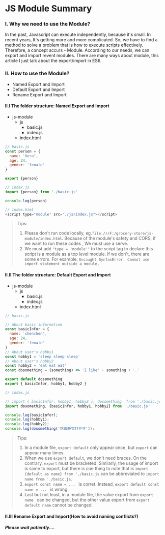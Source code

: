 # JS Module Summary
### I. Why we need to use the Module?
  In the past, Javascript can execute independently, because it's small.  In recent years, It's getting more and more complicated.  So, we have to find a method to solve a problem that is how to execute scripts effectively. Therefore, a concept accurs - Module. According to our needs, we can export and import revent modules. There are many ways about module, this article I just talk about the export/import in ES6.

### II. How to use the Module?
+ Named Export and Import
+ Default Export and Import
+ Rename Export and Import

#### II.I The folder structure: Named Export and Import
- js-module
  - js
    - basic.js
    - index.js
  - index.html

```Javascript
// basic.js
const person = {
  name: 'Vera',
  age: 24,
  gender: 'female'
}

export {person}
```

```Javascript
// index.js
import {person} from './basic.js'

console.log(person)
```
```Javascript
// index.html
<script type="module" src="./js/index.js"></script>
```
> Tips:
> 1. Please don't run code locally, eg.```file:///F:/grocery-store/js-module/index.html```. Because of the module's safety and CORS, if we want to run these codes , We must use a serve.
> 2. We must add ```"type = 'module'"``` to the script tag to declare this script is a module as a top level module.  If we don't, there are some errors. For example, ```Uncaught SyntaxError: Cannot use import statement outside a module.```

#### II.II The folder structure: Default Export and Import
- js-module
  - js
    - basic.js
    - index.js
  - index.html

```Javascript
// basic.js

// About basic information
const basicInfor = {
  name: 'chenchen',
  age: 24,
  gender: 'female'
}
// About user's hobby1
const hobby1 = 'sleep sleep sleep'
// About user's hobby2
const hobby2 = 'eat eat eat'
const dosomething = (something) => 'I like' + something + '.'

export default dosomething
export { basicInfor, hobby1, hobby2 }
```

```Javascript
// index.js

// import { basicInfor, hobby1, hobby2 }, dosomething  from './basic.js';   Syntax Error
import dosomething, {basicInfor, hobby1, hobby2} from './basic.js'

console.log(basicInfor);
console.log(hobby1);
console.log(hobby2);
console.log(dosomething('吃饭睡觉打豆豆'));
```

> Tips:
> 1. In a module file, ```export default``` only appear once, but ```export``` can appear many times.
> 2.  When we use ```export default```, we don't need braces. On the contrary, ```export``` must be bracketed. Similarly, the usage of import is same to export, but there is one thing to note that is ```import {default as name} from './basic.js```  can be abbreviated to ```import name from './basic.js```.
> 3. ```export const name = ... ``` is corret. Instead, ```export default const name = ... ``` is wrong.
> 4. Last but not least, in a module file, the value export from ```export name ``` can be changed, but the other value export from ```export default name``` cannot be changed.

#### II.III Rename Export and Import(How to avoid naming conflicts?)
##### Please wait patiently....




